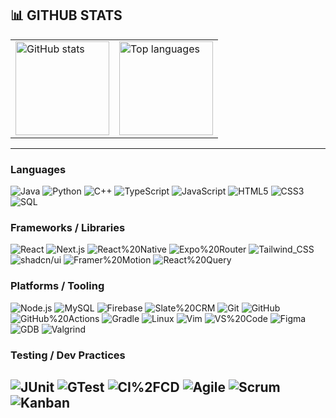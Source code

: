
## 📊 GITHUB STATS
 <table align="center">
  <tr>
    <td>
      <img
        src="https://github-readme-stats.vercel.app/api?username=NOTSMKAMAL&show_icons=true&theme=transparent"
        alt="GitHub stats"
        height="150"
      />
    </td>
    <td>
      <img
        src="https://github-readme-stats.vercel.app/api/top-langs/?username=NOTSMKAMAL&layout=compact&theme=transparent"
        alt="Top languages"
        height="150"
      />
    </td>
  
  </tr>
</table>

---

### Languages  
![Java](https://img.shields.io/badge/Java-007396?logo=openjdk&logoColor=white)
![Python](https://img.shields.io/badge/Python-3776AB?logo=python&logoColor=white)
![C++](https://img.shields.io/badge/C%2B%2B-00599C?logo=c%2B%2B&logoColor=white)
![TypeScript](https://img.shields.io/badge/TypeScript-3178C6?logo=typescript&logoColor=white)
![JavaScript](https://img.shields.io/badge/JavaScript-F7DF1E?logo=javascript&logoColor=000)
![HTML5](https://img.shields.io/badge/HTML5-E34F26?logo=html5&logoColor=white)
![CSS3](https://img.shields.io/badge/CSS3-1572B6?logo=css3&logoColor=white)
![SQL](https://img.shields.io/badge/SQL-003B57?logo=mysql&logoColor=white)

### Frameworks / Libraries  
![React](https://img.shields.io/badge/React-20232A?logo=react&logoColor=61DAFB)
![Next.js](https://img.shields.io/badge/Next.js-000000?logo=nextdotjs&logoColor=white)
![React%20Native](https://img.shields.io/badge/React%20Native-20232A?logo=react&logoColor=61DAFB)
![Expo%20Router](https://img.shields.io/badge/Expo%20Router-000020?logo=expo&logoColor=white)
![Tailwind_CSS](https://img.shields.io/badge/Tailwind_CSS-38B2AC?logo=tailwind-css&logoColor=white)
![shadcn/ui](https://img.shields.io/badge/shadcn%2Fui-000000?logo=radix-ui&logoColor=white)
![Framer%20Motion](https://img.shields.io/badge/Framer%20Motion-000000?logo=framer&logoColor=white)
![React%20Query](https://img.shields.io/badge/React%20Query-FF4154?logo=reactquery&logoColor=white)

### Platforms / Tooling  
![Node.js](https://img.shields.io/badge/Node.js-339933?logo=nodedotjs&logoColor=white)
![MySQL](https://img.shields.io/badge/MySQL-005C84?logo=mysql&logoColor=white)
![Firebase](https://img.shields.io/badge/Firebase-FFCA28?logo=firebase&logoColor=000)
![Slate%20CRM](https://img.shields.io/badge/Slate_CRM-0F4C81?logoColor=white)
![Git](https://img.shields.io/badge/Git-F05032?logo=git&logoColor=white)
![GitHub](https://img.shields.io/badge/GitHub-181717?logo=github&logoColor=white)
![GitHub%20Actions](https://img.shields.io/badge/GitHub%20Actions-2088FF?logo=githubactions&logoColor=white)
![Gradle](https://img.shields.io/badge/Gradle-02303A?logo=gradle&logoColor=white)
![Linux](https://img.shields.io/badge/Linux-FCC624?logo=linux&logoColor=000)
![Vim](https://img.shields.io/badge/Vim-019733?logo=vim&logoColor=white)
![VS%20Code](https://img.shields.io/badge/VS%20Code-007ACC?logo=visual-studio-code&logoColor=white)
![Figma](https://img.shields.io/badge/Figma-F24E1E?logo=figma&logoColor=white)
![GDB](https://img.shields.io/badge/GDB-BA0000?logo=gnu&logoColor=white)
![Valgrind](https://img.shields.io/badge/Valgrind-704214?logoColor=white)

### Testing / Dev Practices  
![JUnit](https://img.shields.io/badge/JUnit-25A162?logo=junit5&logoColor=white)
![GTest](https://img.shields.io/badge/GTest-444444?logo=googletest&logoColor=white)
![CI%2FCD](https://img.shields.io/badge/CI%2FCD-0A0A0A?logo=githubactions&logoColor=white)
![Agile](https://img.shields.io/badge/Agile-2E86C1?logoColor=white)
![Scrum](https://img.shields.io/badge/Scrum-1B4F72?logoColor=white)
![Kanban](https://img.shields.io/badge/Kanban-117A65?logoColor=white)
---

